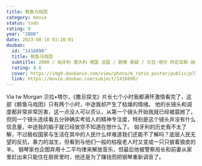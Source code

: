 ```yaml
---
title: 鲸鱼马戏团
category: movie
status: todo
rating: 0
year: "2000"
date: 2023-08-10 01:28:01
douban:
  id: "1416898"
  title: 鲸鱼马戏团
  subtitle: 2000 / 匈牙利 意大利 德国 法国 / 剧情 悬疑 / 贝拉·塔尔 阿尼亚斯·赫拉尼茨基 / 拉尔斯·鲁道夫 彼得·菲茨
  rating: 8.8
  cover: https://img9.doubanio.com/view/photo/m_ratio_poster/public/p726224656.jpg
  link: https://movie.douban.com/subject/1416898/
---
```


Via tw Morgan 贝拉•塔尔，《撒旦探戈》片长七个小时我都满怀激情看完了，这部《鲸鱼马戏团》只有两个小时，中途我却产生了枯燥的情绪。
他的长镜头和调度都非常非常厉害，这一点没人可以否认，从第一个镜头开始我就已经被震撼了，但同一个镜头连续看五分钟确实考验人的精神专注度，特别是这个镜头并没有什么信息量，中途我的脑子就已经放空不知道在想什么了。
匈牙利的历史我不太了解，不过极权国家与生活在其中的人民什么样难道我们还能不了解吗？底层人民无望的反抗，暴力的滋生，但看到与他们一般的枯瘦老人时又变成一只只披着狼皮的羊。
钢琴家也企图弃用十二平均律来解放音乐，但最后他被警察局长和前妻从家里赶出来只能住在厨房里时，他还是为了赚钱而把钢琴重新调音了。
